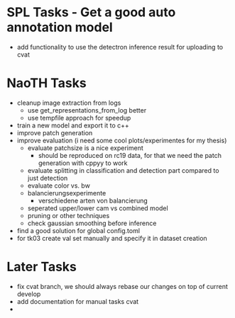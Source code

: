 # SPL Tasks - Get a good auto annotation model
- add functionality to use the detectron inference result for uploading to cvat

# NaoTH Tasks
- cleanup image extraction from logs
  - use get_representations_from_log better
  - use tempfile approach for speedup
- train a new model and export it to c++
- improve patch generation
- improve evaluation (i need some cool plots/experimentes for my thesis)
  - evaluate patchsize is a nice experiment
    - should be reproduced on rc19 data, for that we need the patch generation with cppyy to work
  - evaluate splitting in classification and detection part compared to just detection
  - evaluate color vs. bw
  - balancierungsexperimente
    - verschiedene arten von balancierung
  - seperated upper/lower cam vs combined model
  - pruning or other techniques
  - check gaussian smoothing before inference
- find a good solution for global config.toml
- for tk03 create val set manually and specify it in dataset creation

# Later Tasks
- fix cvat branch, we should always rebase our changes on top of current develop
- add documentation for manual tasks cvat
- 
